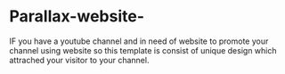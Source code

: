 # Parallax-website-
IF you have a youtube channel and in need of website to promote your channel using website so this template is consist of unique design which attrached your visitor to your channel.
